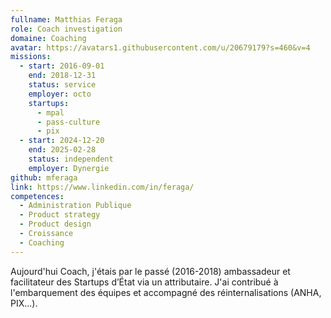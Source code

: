 ```yaml
---
fullname: Matthias Feraga
role: Coach investigation
domaine: Coaching
avatar: https://avatars1.githubusercontent.com/u/20679179?s=460&v=4
missions:
  - start: 2016-09-01
    end: 2018-12-31
    status: service
    employer: octo
    startups:
      - mpal
      - pass-culture
      - pix
  - start: 2024-12-20
    end: 2025-02-28
    status: independent
    employer: Dynergie
github: mferaga
link: https://www.linkedin.com/in/feraga/
competences:
  - Administration Publique
  - Product strategy
  - Product design
  - Croissance
  - Coaching
---
```

Aujourd'hui Coach, j'étais par le passé (2016-2018) ambassadeur et facilitateur des Startups d’État via un attributaire. J'ai contribué à l'embarquement des équipes et accompagné des réinternalisations (ANHA, PIX...).